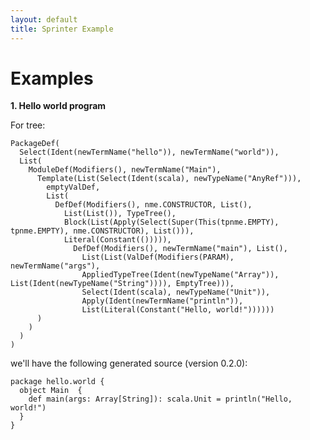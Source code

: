 ```yaml
---
layout: default
title: Sprinter Example
---
```


# Examples

**1. Hello world program**

For tree:
<br>

    PackageDef(
      Select(Ident(newTermName("hello")), newTermName("world")), 
      List(
        ModuleDef(Modifiers(), newTermName("Main"), 
          Template(List(Select(Ident(scala), newTypeName("AnyRef"))),
            emptyValDef, 
            List(
              DefDef(Modifiers(), nme.CONSTRUCTOR, List(), 
                List(List()), TypeTree(), 
                Block(List(Apply(Select(Super(This(tpnme.EMPTY), tpnme.EMPTY), nme.CONSTRUCTOR), List())), 
                Literal(Constant(())))), 
                  DefDef(Modifiers(), newTermName("main"), List(), 
                    List(List(ValDef(Modifiers(PARAM), newTermName("args"), 
                    AppliedTypeTree(Ident(newTypeName("Array")), List(Ident(newTypeName("String")))), EmptyTree))), 
                    Select(Ident(scala), newTypeName("Unit")), 
                    Apply(Ident(newTermName("println")), 
                    List(Literal(Constant("Hello, world!"))))))
          )
        )
      )
    )

we'll have the following generated source (version 0.2.0):

    package hello.world {
      object Main  {
        def main(args: Array[String]): scala.Unit = println("Hello, world!")
      }
    }


